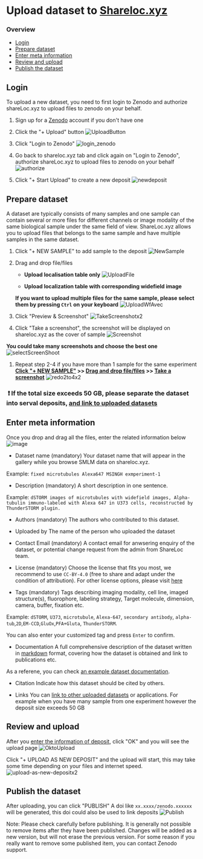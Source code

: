 # Upload dataset to [Shareloc.xyz](https://shareloc.xyz)

### Overview

- [Login](#login)
- [Prepare dataset](#prepare-dataset)    
- [Enter meta information](#enter-meta-information)
- [Review and upload](#review-and-upload)
- [Publish the dataset](#publish-the-dataset)


## Login

To upload a new dataset, you need to first login to Zenodo and authorize shareLoc.xyz to upload files to zenodo on your behalf.

 1. Sign up for a [Zenodo](https://sandbox.zenodo.org) account if you don't have one
 2. Click the "+ Upload" button
![UploadButton](https://user-images.githubusercontent.com/56833522/125454254-6e675ab8-06e3-410f-90ff-03424d086e4d.gif)

 3. Click "Login to Zenodo"
![login_zenodo](https://user-images.githubusercontent.com/56833522/125456157-48b225f4-1ec0-4516-bc0a-63a15800a56b.gif)

 4. Go back to shareloc.xyz tab and click again on "Login to Zenodo", authorize shareLoc.xyz to upload files to zenodo on your behalf
![authorize](https://user-images.githubusercontent.com/56833522/125457536-e8fc428d-6879-4456-8686-9b1662f2afa1.gif)

 5. Click "+ Start Upload" to create a new deposit
![newdeposit](https://user-images.githubusercontent.com/56833522/125461318-cd9d4012-1b57-49e2-97bf-c158072debcc.gif)

## Prepare dataset
 A dataset are typically consists of many samples and one sample can contain several or more files for different channels or image modality of the same biological sample under the same field of view. ShareLoc.xyz allows you to upload files that belongs to the same sample and have multiple samples in the same dataset.
 

 1. Click "+ NEW SAMPLE" to add sample to the deposit
![NewSample](https://user-images.githubusercontent.com/56833522/125461773-7d629ac3-2a95-4809-b408-42d17669e302.gif)

 1. Drag and drop file/files     
    * __Upload localisation table only__
    ![UploadFile](https://user-images.githubusercontent.com/56833522/125463862-74e69b5f-11d1-4065-bd83-5671d7a9ab77.gif)
    
    * __Upload localization table with corresponding widefield image__

    __If you want to upload multiple files for the same sample, please select them by pressing `Ctrl` on your keyboard__
    ![UploadWfAvec](https://user-images.githubusercontent.com/56833522/125464663-1380481f-7f88-4dd0-8db6-15960007eb07.gif)

 1. Click "Preview & Screenshot" 
  ![TakeScreenshotx2](https://user-images.githubusercontent.com/56833522/125471072-984aea9f-f423-4fc3-a63d-be85120166d0.gif)

 1. Click "Take a screenshot", the screenshot will be displayed on shareloc.xyz as the cover of sample
  ![Screenshot](https://user-images.githubusercontent.com/56833522/125472521-689366b9-b989-4fa2-a365-d1644e6b21fa.gif)

  __You could take many screenshots and choose the best one__
  ![selectScreenShoot](https://user-images.githubusercontent.com/56833522/125481864-be819680-4510-405b-a510-fcf193a10016.gif)

 1. Repeat step 2-4 if you have more than 1 sample for the same experiment
__[Click "+ NEW SAMPLE"](#2-click-on--new-sample-to-add-sample-to-the-deposit) >> [Drag and drop file/files](#3-drag-and-drop-filefiles) >> [Take a screenshot](#4-click-on-preview--screenshot)__
![redo2to4x2](https://user-images.githubusercontent.com/56833522/125484624-51039a23-64ba-410f-b61b-00d38538caaa.gif)

###  :exclamation: If the total size exceeds 50 GB, please separate the dataset into serval deposits, [and link to uploaded datasets](#)

## Enter meta information
Once you drop and drag all the files, enter the related information below
![image](https://user-images.githubusercontent.com/56833522/125502838-5cee131f-6006-462d-83b2-ae200727608c.png)

 * Dataset name (mandatory)
Your dataset name that will appear in the gallery while you browse SMLM data on shareloc.xyz. 

Example: `fixed microtubules Alexa647 MSINGH exmperiment-1`

 * Description (mandatory)
A short description in one sentence. 

Example: `dSTORM images of microtubules with widefield images, Alpha-tubulin immuno-labeled with Alexa 647 in U373 cells, reconstructed by ThunderSTORM plugin.`

 * Authors (mandatory)
The authors who contributed to this dataset.

 * Uploaded by
The name of the person who uploaded the dataset

 * Contact Email (mandatory)
A contact email for anwsering enquiry of the dataset, or potential change request from the admin from ShareLoc team.

 * License (mandatory)
Choose the license that fits you most, we recommend to use `CC-BY-4.0` (free to share and adapt under the condition of attribution). 
For other license options, please visit [here](https://spdx.org/licenses)

 * Tags (mandatory)
Tags describing imaging modality, cell line, imaged structure(s), fluorophore, labeling strategy, Target molecule, dimension, camera, buffer, fixation etc. 

Example: `dSTORM`, `U373`, `microtubule`, `Alexa-647`, `secondary antibody`, `alpha-tub`,`2D`,`EM-CCD`,`GluOx`,`PFA+Gluta`, `ThunderSTORM`.

You can also enter your customized tag and press `Enter` to confirm.

 * Documentation
A full comprehensive description of the dataset written in [markdown](https://guides.github.com/features/mastering-markdown/) format, covering how the dataset is obtained and link to publications etc.

As a referene, you can check [an example dataset documentation](https://github.com/imodpasteur/ShareLoc.XYZ/blob/main/docs/example-dataset-documentation.md).

 * Citation 
Indicate how this dataset should be cited by others.

 * Links 
You can [link to other uploaded datasets](#link-one-deposit-to-another-one) or applications.
For example when you have many sample from one experiment however the deposit size exceeds 50 GB

## Review and upload
After you [enter the information of deposit](#Enter-the-information), click "OK" and you will see the upload page
![OktoUpload](https://user-images.githubusercontent.com/56833522/125510034-b23446aa-e104-4a6d-8145-71120ae02304.gif)

Click "+ UPLOAD AS NEW DEPOSIT" and the upload will start, this may take some time depending on your files and internet speed.
![upload-as-new-depositx2](https://user-images.githubusercontent.com/56833522/125514526-15f92b7e-ffc2-49bb-8a72-08d5e2536fa5.gif)


## Publish the dataset

After uploading, you can click "PUBLISH"
A doi like `xx.xxxx/zenodo.xxxxxx` will be generated, this doi could also be used to link deposits
![Publish](https://user-images.githubusercontent.com/56833522/125517947-7fa785ab-8dc5-4afd-b901-96641d7eef66.gif)

 Note: Please check carefully before publishing. It is generally not possible to remove items after they have been published. Changes will be added as a new version, but will not erase the previous version. For some reason if you really want to remove some published item, you can contact Zenodo support.
